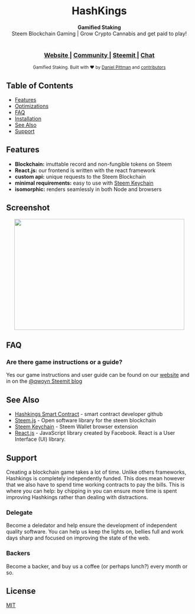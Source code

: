 <h1 align="center">HashKings</h1>

<div align="center">
  <strong>Gamified Staking</strong>
</div>
<div align="center">
  Steem Blockchain Gaming | Grow Crypto Cannabis and get paid to play! 
</div>

<br />

<div align="center">
  <h3>
    <a href="https://qwoyn.io">
      Website
    </a>
    <span> | </span>
    <a href="https://discord.gg/DcsPHUG">
      Community
    </a>
    <span> | </span>
    <a href="https://steemit.com/@hashkings">
      Steemit
    </a>
    <span> | </span>
    <a href="https://discord.gg/DcsPHUG">
      Chat
    </a>
  </h3>
</div>

<div align="center">
  <sub>Gamified Staking. Built with ❤︎ by
  <a href="https://twitter.com/canna_curate">Daniel Pittman</a> and
  <a href="https://github.com/dpdanpittman/Hashkings-2D-UI/graphs/contributors">
    contributors
  </a>
</div>

## Table of Contents
- [Features](#features)
- [Optimizations](#optimizations)
- [FAQ](#faq)
- [Installation](#installation)
- [See Also](#see-also)
- [Support](#support)

## Features
- __Blockchain:__ imuttable record and non-fungible tokens on Steem
- __React.js:__ our frontend is written with the react framework
- __custom api:__ unique requests to the Steem Blockchain 
- __minimal requirements:__ easy to use with [Steem Keychain](https://chrome.google.com/webstore/detail/steem-keychain/lkcjlnjfpbikmcmbachjpdbijejflpcm?hl=en)
- __isomorphic:__ renders seamlessly in both Node and browsers

## Screenshot

<p align="center">
  <img width="460" height="300" src="https://i.imgur.com/0rHqYS8.png">
</p>

## FAQ
### Are there game instructions or a guide?
Yes our game instructions and user guide can be found on our [website](https://qwoyn) and in on the [@qwoyn Steemit blog](https://steemit.com/@qwoyn)

## See Also
- [Hashkings Smart Contract](https://github.com/disregardfiat/hashkings) - smart contract developer github
- [Steem.js](https://github.com/steemit/steem-js) - Open software library for the steem blockchain
- [Steem Keychain](https://github.com/MattyIce/steem-keychain) - Steem Wallet browser extension
- [React.js](https://reactjs.org/) -  JavaScript library created by Facebook. React is a User Interface (UI) library.

## Support
Creating a blockchain game takes a lot of time. Unlike others frameworks,
Hashkings is completely independently funded. This does mean
however that we also have to spend time working contracts to pay the bills.
This is where you can help: by chipping in you can ensure more time is spent
improving Hashkings rather than dealing with distractions.

### Delegate
Become a deledator and help ensure the development of independent quality
software. You can help us keep the lights on, bellies full and work days sharp
and focused on improving the state of the web.


### Backers
Become a backer, and buy us a coffee (or perhaps lunch?) every month or so.


## License
[MIT](https://tldrlegal.com/license/mit-license)